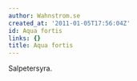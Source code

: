 ```yaml
---
author: Wahnstrom.se
created_at: '2011-01-05T17:56:04Z'
id: Aqua fortis
links: {}
title: Aqua fortis
---
```


Salpetersyra.